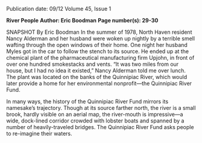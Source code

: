 Publication date: 09/12
Volume 45, Issue 1

**River People**
**Author: Eric Boodman**
**Page number(s): 29-30**

SNAPSHOT
By Eric Boodman
In the summer of 1978, North Haven resident Nancy Alderman and her husband were woken up nightly by a terrible smell wafting through the open windows of their home. One night her husband Myles got in the car to follow the stench to its source. He ended up at the chemical plant of the pharmaceutical manufacturing firm Upjohn, in front of over one hundred smokestacks and vents. “It was two miles from our house, but I had no idea it existed,” Nancy Alderman told me over lunch. The plant was located on the banks of the Quinnipiac River, which would later provide a home for her environmental nonprofit—the Quinnipiac River Fund.


In many ways, the history of the Quinnipiac River Fund mirrors its namesake’s trajectory. Though at its source farther north, the river is a small brook, hardly visible on an aerial map, the river-mouth is impressive—a wide, dock-lined corridor crowded with lobster boats and spanned by a number of heavily-traveled bridges.  The Quinnipiac River Fund asks people to re-imagine their waters.